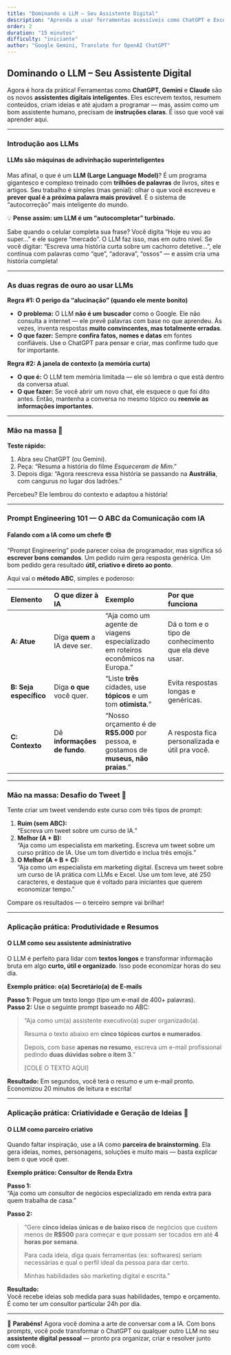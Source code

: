 ```yaml
---
title: "Dominando o LLM – Seu Assistente Digital"
description: "Aprenda a usar ferramentas acessíveis como ChatGPT e Excel com IA para aumentar sua produtividade, criatividade e resolver problemas — sem precisar programar."
order: 2
duration: "15 minutos"
difficulty: "iniciante"
author: "Google Gemini, Translate for OpenAI ChatGPT"
---
```


## Dominando o LLM – Seu Assistente Digital

Agora é hora da prática! Ferramentas como **ChatGPT, Gemini** e **Claude** são os novos **assistentes digitais inteligentes**. Eles escrevem textos, resumem conteúdos, criam ideias e até ajudam a programar — mas, assim como um bom assistente humano, precisam de **instruções claras**. É isso que você vai aprender aqui.

---

### Introdução aos LLMs

#### LLMs são máquinas de adivinhação superinteligentes

Mas afinal, o que é um **LLM (Large Language Model)**? É um programa gigantesco e complexo treinado com **trilhões de palavras** de livros, sites e artigos. Seu trabalho é simples (mas genial): olhar o que você escreveu e **prever qual é a próxima palavra mais provável**. É o sistema de “autocorreção” mais inteligente do mundo.

💡 **Pense assim: um LLM é um “autocompletar” turbinado.**

Sabe quando o celular completa sua frase? Você digita “Hoje eu vou ao super...” e ele sugere “mercado”. O LLM faz isso, mas em outro nível. Se você digitar: “Escreva uma história curta sobre um cachorro detetive...”, ele continua com palavras como “que”, “adorava”, “ossos” — e assim cria uma história completa!

---

### As duas regras de ouro ao usar LLMs

**Regra #1: O perigo da “alucinação” (quando ele mente bonito)**  
- **O problema:** O LLM **não é um buscador** como o Google. Ele não consulta a internet — ele prevê palavras com base no que aprendeu. Às vezes, inventa respostas **muito convincentes, mas totalmente erradas**.  
- **O que fazer:** Sempre **confira fatos, nomes e datas** em fontes confiáveis. Use o ChatGPT para pensar e criar, mas confirme tudo que for importante.

**Regra #2: A janela de contexto (a memória curta)**  
- **O que é:** O LLM tem memória limitada — ele só lembra o que está dentro da conversa atual.  
- **O que fazer:** Se você abrir um novo chat, ele esquece o que foi dito antes. Então, mantenha a conversa no mesmo tópico ou **reenvie as informações importantes**.

---

### Mão na massa 🧠

**Teste rápido:**  
1. Abra seu ChatGPT (ou Gemini).  
2. Peça: “Resuma a história do filme *Esqueceram de Mim*.”  
3. Depois diga: “Agora reescreva essa história se passando na **Austrália**, com cangurus no lugar dos ladrões.”  

Percebeu? Ele lembrou do contexto e adaptou a história!

---

### Prompt Engineering 101 — O ABC da Comunicação com IA

#### Falando com a IA como um chefe 😎

“Prompt Engineering” pode parecer coisa de programador, mas significa só **escrever bons comandos**. Um pedido ruim gera resposta genérica. Um bom pedido gera resultado **útil, criativo e direto ao ponto**.

Aqui vai o **método ABC**, simples e poderoso:

| Elemento | O que dizer à IA | Exemplo | Por que funciona |
| :--- | :--- | :--- | :--- |
| **A: Atue** | Diga **quem** a IA deve ser. | “Aja como um agente de viagens especializado em roteiros econômicos na Europa.” | Dá o tom e o tipo de conhecimento que ela deve usar. |
| **B: Seja específico** | Diga **o que** você quer. | “Liste **três** cidades, use **tópicos** e um tom **otimista**.” | Evita respostas longas e genéricas. |
| **C: Contexto** | Dê **informações de fundo**. | “Nosso orçamento é de **R$5.000** por pessoa, e gostamos de **museus, não praias**.” | A resposta fica personalizada e útil pra você. |

---

### Mão na massa: Desafio do Tweet 💬

Tente criar um tweet vendendo este curso com três tipos de prompt:

1. **Ruim (sem ABC):**  
   “Escreva um tweet sobre um curso de IA.”  
2. **Melhor (A + B):**  
   “Aja como um especialista em marketing. Escreva um tweet sobre um curso prático de IA. Use um tom divertido e inclua três emojis.”  
3. **O Melhor (A + B + C):**  
   “Aja como um especialista em marketing digital. Escreva um tweet sobre um curso de IA prática com LLMs e Excel. Use um tom leve, até 250 caracteres, e destaque que é voltado para iniciantes que querem economizar tempo.”  

Compare os resultados — o terceiro sempre vai brilhar!

---

### Aplicação prática: Produtividade e Resumos

#### O LLM como seu assistente administrativo

O LLM é perfeito para lidar com **textos longos** e transformar informação bruta em algo **curto, útil e organizado**. Isso pode economizar horas do seu dia.

**Exemplo prático: o(a) Secretário(a) de E-mails**

   **Passo 1:** Pegue um texto longo (tipo um e-mail de 400+ palavras).  
   **Passo 2:** Use o seguinte prompt baseado no ABC:

   > “Aja como um(a) assistente executivo(a) super organizado(a).  
   >  
   > Resuma o texto abaixo em **cinco tópicos curtos e numerados**.  
   >  
   > Depois, com base **apenas no resumo**, escreva um e-mail profissional pedindo **duas dúvidas sobre o item 3**.”  
   >  
   > [COLE O TEXTO AQUI]  

**Resultado:** Em segundos, você terá o resumo e um e-mail pronto. Economizou 20 minutos de leitura e escrita!

---

### Aplicação prática: Criatividade e Geração de Ideias 🎨

#### O LLM como parceiro criativo

Quando faltar inspiração, use a IA como **parceira de brainstorming**. Ela gera ideias, nomes, personagens, soluções e muito mais — basta explicar bem o que você quer.

**Exemplo prático: Consultor de Renda Extra**

   **Passo 1:**  
   “Aja como um consultor de negócios especializado em renda extra para quem trabalha de casa.”  

   **Passo 2:**  
   > “Gere **cinco ideias únicas e de baixo risco** de negócios que custem menos de **R$500** para começar e que possam ser tocados em até **4 horas por semana**.  
   >  
   > Para cada ideia, diga quais ferramentas (ex: softwares) seriam necessárias e qual o perfil ideal da pessoa para dar certo.  
   >  
   > Minhas habilidades são marketing digital e escrita.”  

**Resultado:**  
Você recebe ideias sob medida para suas habilidades, tempo e orçamento. É como ter um consultor particular 24h por dia.

---

🎉 **Parabéns!** Agora você domina a arte de conversar com a IA. Com bons prompts, você pode transformar o ChatGPT ou qualquer outro LLM no seu **assistente digital pessoal** — pronto pra organizar, criar e resolver junto com você.
